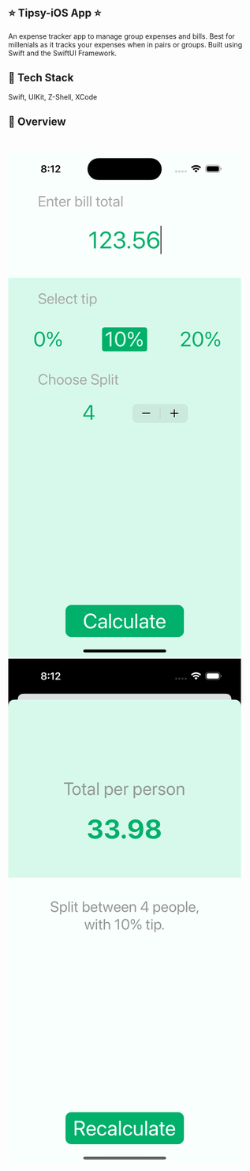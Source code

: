 ## ⭐ Tipsy-iOS App ⭐

An expense tracker app to manage group expenses and bills. Best for millenials as it tracks your expenses when in pairs or groups. Built using Swift and the SwiftUI Framework.

## 📌 Tech Stack

Swift, UIKit, Z-Shell, XCode



## 📌 Overview

<br>

![Screenshot](./images/tipsy1.png?raw=true "Template Screenshot")
![Screenshot](./images/tipsy2.png?raw=true "Template Screenshot")




